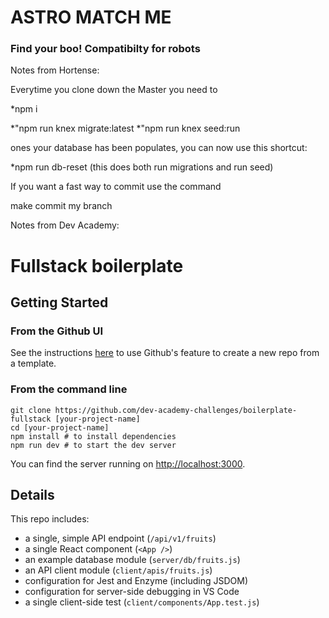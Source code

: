 # ASTRO MATCH ME 
### Find your boo! Compatibilty for robots

Notes from Hortense:

Everytime you clone down the Master you need to 

*npm i

*"npm run knex migrate:latest
*"npm run knex seed:run

ones your database has been populates, you can now use this shortcut:

*npm run db-reset (this does both run migrations and run seed)


If you want a fast way to commit use the command 

make commit my branch


Notes from Dev Academy:


# Fullstack boilerplate

## Getting Started

### From the Github UI
See the instructions [here](https://docs.github.com/en/free-pro-team@latest/github/creating-cloning-and-archiving-repositories/creating-a-repository-from-a-template) to use Github's feature to create a new repo from a template.

### From the command line

```
git clone https://github.com/dev-academy-challenges/boilerplate-fullstack [your-project-name]
cd [your-project-name]
npm install # to install dependencies
npm run dev # to start the dev server
```

You can find the server running on [http://localhost:3000](http://localhost:3000).

## Details

This repo includes:

* a single, simple API endpoint (`/api/v1/fruits`)
* a single React component (`<App />`)
* an example database module (`server/db/fruits.js`)
* an API client module (`client/apis/fruits.js`)
* configuration for Jest and Enzyme (including JSDOM)
* configuration for server-side debugging in VS Code
* a single client-side test (`client/components/App.test.js`)
